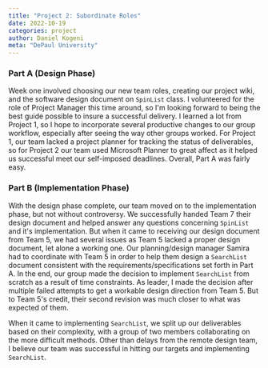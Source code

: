 ```yaml
---
title: "Project 2: Subordinate Roles"
date: 2022-10-19
categories: project
author: Daniel Kogeni
meta: "DePaul University"
---
```

### Part A (Design Phase)
Week one involved choosing our new team roles, creating our project wiki, and the software design document on ``SpinList`` class. I volunteered for the role of Project Manager this time around, so I'm looking forward to being the best guide possible to insure a successful delivery. I learned a lot from Project 1, so I hope to incorporate several productive changes to our group workflow, especially after seeing the way other groups worked. For Project 1, our team lacked a project planner for tracking the status of deliverables, so for Project 2 our team used Microsoft Planner to great affect as it helped us successful meet our self-imposed deadlines. Overall, Part A was fairly easy. 

### Part B (Implementation Phase)
With the design phase complete, our team moved on to the implementation phase, but not without controversy. We successfully handed Team 7 their design document and helped answer any questions concerning ``SpinList`` and it's implementation. But when it came to receiving our design document from Team 5, we had several issues as Team 5 lacked a proper design document, let alone a working one. Our planning/design manager Samira had to coordinate with Team 5 in order to help them design a ``SearchList`` document consistent with the requirements/specifications set forth in Part A. In the end, our group made the decision to implement ``SearchList`` from scratch as a result of time constraints. As leader, I made the decision after multiple failed attempts to get a workable design direction from Team 5. But to Team 5's credit, their second revision was much closer to what was expected of them.

When it came to implementing ``SearchList``, we split up our deliverables based on their complexity, with a group of two members collaborating on the more difficult methods. Other than delays from the remote design team, I believe our team was successful in hitting our targets and implementing ``SearchList``.
